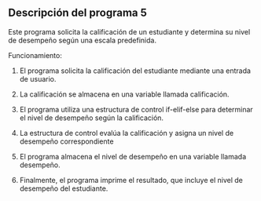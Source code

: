 ## Descripción del programa 5
 Este programa solicita la calificación de un estudiante 
 y determina su nivel de desempeño según una escala predefinida.

Funcionamiento:

1. El programa solicita la calificación del estudiante mediante una entrada de usuario.
2. La calificación se almacena en una variable llamada calificación.
3. El programa utiliza una estructura de control if-elif-else para determinar el nivel de desempeño según la calificación.
4. La estructura de control evalúa la calificación y asigna un nivel de desempeño correspondiente

  
1. El programa almacena el nivel de desempeño en una variable llamada desempeño.
2. Finalmente, el programa imprime el resultado, que incluye el nivel de desempeño del estudiante.
